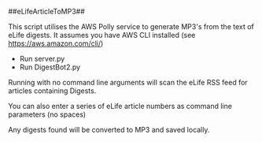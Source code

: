 ##eLifeArticleToMP3##

This script utilises the AWS Polly service to generate MP3's from the text of eLife digests.
It assumes you have AWS CLI installed (see https://aws.amazon.com/cli/)

- Run server.py
- Run DigestBot2.py

Running with no command line arguments will scan the eLife RSS feed for articles
containing Digests.

You can also enter a series of eLife article numbers as command line parameters (no spaces)

Any digests found will be converted to MP3 and saved locally.
